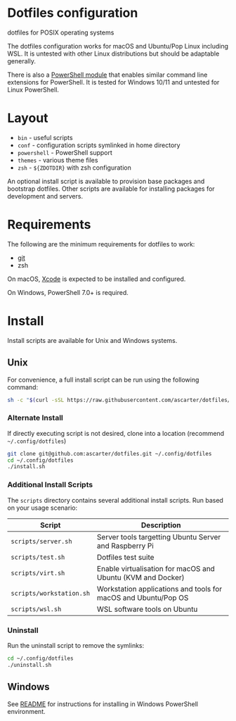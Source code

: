 # Dotfiles configuration

dotfiles for POSIX operating systems

The dotfiles configuration works for macOS and Ubuntu/Pop Linux including WSL. It is untested with other Linux distributions but should be adaptable generally.

There is also a [PowerShell module](powershell/README.md) that enables similar command line extensions for PowerShell. It is tested for Windows 10/11 and untested for Linux PowerShell.

# Layout

* `bin` - useful scripts
* `conf` - configuration scripts symlinked in home directory
* `powershell` - PowerShell support
* `themes` - various theme files
* `zsh` - `${ZDOTDIR}` with zsh configuration

An optional install script is available to provision base packages and bootstrap dotfiles. Other scripts are available for installing packages for development and servers.

# Requirements

The following are the minimum requirements for dotfiles to work:

* [git](https://git-scm.com/download/linux)
* zsh

On macOS, [Xcode](https://itunes.apple.com/us/app/xcode/id497799835?mt=12) is expected to be installed and configured.

On Windows, PowerShell 7.0+ is required.

# Install

Install scripts are available for Unix and Windows systems.

## Unix

For convenience, a full install script can be run using the following command:

```sh
sh -c "$(curl -sSL https://raw.githubusercontent.com/ascarter/dotfiles/main/install.sh)"
```

### Alternate Install

If directly executing script is not desired, clone into a location (recommend `~/.config/dotfiles`)

```sh
git clone git@github.com:ascarter/dotfiles.git ~/.config/dotfiles
cd ~/.config/dotfiles
./install.sh
```

### Additional Install Scripts

The `scripts` directory contains several additional install scripts. Run based on your usage scenario:

| Script | Description |
| ------ | ----------- |
| `scripts/server.sh` | Server tools targetting Ubuntu Server and Raspberry Pi |
| `scripts/test.sh` | Dotfiles test suite |
| `scripts/virt.sh` | Enable virtualisation for macOS and Ubuntu (KVM and Docker) |
| `scripts/workstation.sh` | Workstation applications and tools for macOS and Ubuntu/Pop OS |
| `scripts/wsl.sh` | WSL software tools on Ubuntu |


### Uninstall

Run the uninstall script to remove the symlinks:

```sh
cd ~/.config/dotfiles
./uninstall.sh
```

## Windows

See [README](powershell/README.md) for instructions for installing in Windows PowerShell environment.
